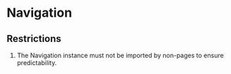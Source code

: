 # Navigation

## Restrictions

1. The Navigation instance must not be imported by non-pages to ensure predictability.
